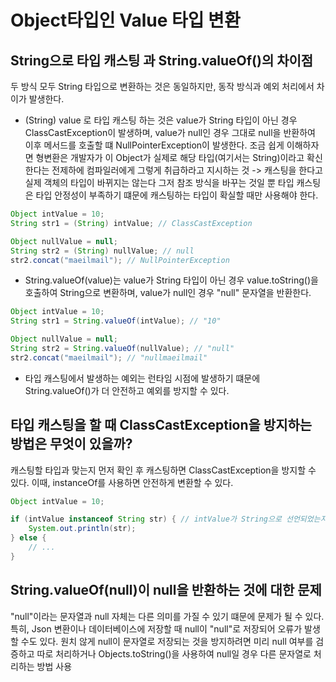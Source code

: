 # Object타입인 Value 타입 변환
## String으로 타입 캐스팅 과 String.valueOf()의 차이점
두 방식 모두 String 타입으로 변환하는 것은 동일하지만, 동작 방식과 예외 처리에서 차이가 발생한다.

- (String) value 로 타입 캐스팅 하는 것은 value가 String 타입이 아닌 경우 ClassCastException이 발생하며, value가 null인 경우 그대로 null을 반환하여 이후 메서드를 호출할 떄 NullPointerException이 발생한다.
조금 쉽게 이해하자면 형변환은 개발자가 이 Object가 실제로 해당 타입(여기서는 String)이라고 확신한다는 전제하에 컴파일러에게 그렇게 취급하라고 지시하는 것 -> 캐스팅을 한다고 실제 객체의 타입이 바뀌지는 않는다 그저 참조 방식을 바꾸는 것일 뿐
타입 캐스팅은 타입 안정성이 부족하기 떄문에 캐스팅하는 타입이 확실할 때만 사용해야 한다.
```java
Object intValue = 10;
String str1 = (String) intValue; // ClassCastException

Object nullValue = null;
String str2 = (String) nullValue; // null
str2.concat("maeilmail"); // NullPointerException
```

- String.valueOf(value)는 value가 String 타입이 아닌 경우 value.toString()을 호출하여 String으로 변환하며, value가 null인 경우 "null" 문자열을 반환한다.

```java
Object intValue = 10;
String str1 = String.valueOf(intValue); // "10"

Object nullValue = null;
String str2 = String.valueOf(nullValue); // "null"
str2.concat("maeilmail"); // "nullmaeilmail"
```
- 타입 캐스팅에서 발생하는 예외는 런타임 시점에 발생하기 떄문에 String.valueOf()가 더 안전하고 예외를 방지할 수 있다.

## 타입 캐스팅을 할 때 ClassCastException을 방지하는 방법은 무엇이 있을까?
캐스팅할 타입과 맞는지 먼저 확인 후 캐스팅하면 ClassCastException을 방지할 수 있다.
이때, instanceOf를 사용하면 안전하게 변환할 수 있다.
```java
Object intValue = 10;

if (intValue instanceof String str) { // intValue가 String으로 선언되었는지 확인
    System.out.println(str);
} else {
    // ...
}
```

## String.valueOf(null)이 null을 반환하는 것에 대한 문제
"null"이라는 문자열과 null 자체는 다른 의미를 가질 수 있기 떄문에 문제가 될 수 있다.
특히, Json 변환이나 데이터베이스에 저장할 때 null이 "null"로 저장되어 오류가 발생할 수도 있다.
원치 않게 null이 문자열로 저장되는 것을 방지하려면 미리 null 여부를 검증하고 따로 처리하거나
Objects.toString()을 사용하여 null일 경우 다른 문자열로 처리하는 방법 사용